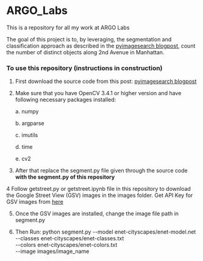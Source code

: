 # ARGO_Labs
This is a repository for all my work at ARGO Labs 

The goal of this project is to, by leveraging, the segmentation and classification approach as described in the [pyimagesearch blogpost](https://www.pyimagesearch.com/2018/09/03/semantic-segmentation-with-opencv-and-deep-learning), count the number of distinct objects along 2nd Avenue in Manhattan.


### To use this repository (instructions in construction)
1. First download the source code from this post: [pyimagesearch blogpost](https://www.pyimagesearch.com/2018/09/03/semantic-segmentation-with-opencv-and-deep-learning)

2. Make sure that you have OpenCV 3.4.1 or higher version and have following necessary packages installed:

   a. numpy
   
   b. argparse
   
   c. imutils
   
   d. time
   
   e. cv2
  
3. After that replace the segment.py file given through the source code **with the segment.py of this repository**

4 Follow getstreet.py or getstreet.ipynb file in this repository to download the Google Street View (GSV) images in the images folder. Get API Key for GSV images from [here](https://developers.google.com/maps/documentation/streetview/get-api-key)

5. Once the GSV images are installed, change the image file path in segment.py

6. Then Run: python segment.py --model enet-cityscapes/enet-model.net \
	--classes enet-cityscapes/enet-classes.txt \
	--colors enet-cityscapes/enet-colors.txt \
	--image images/image_name
